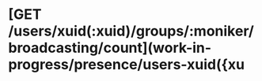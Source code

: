 # \[GET /users/xuid\(:xuid\)/groups/:moniker/broadcasting/count\]\(work-in-progress/presence/users-xuid\({xu

